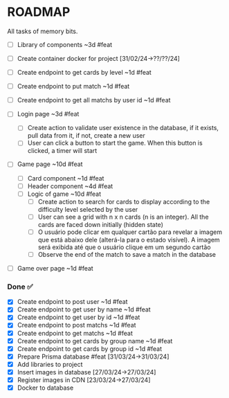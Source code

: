 # ROADMAP

All tasks of memory bits.

- [ ] Library of components ~3d #feat
- [ ] Create container docker for project [31/02/24->??/??/24]
- [ ] Create endpoint to get cards by level ~1d #feat
- [ ] Create endpoint to put match ~1d #feat
- [ ] Create endpoint to get all matchs by user id ~1d #feat
- [ ] Login page ~3d #feat
  - [ ] Create action to validate user existence in the database, if it exists, pull data from it, if not, create a new user
  - [ ]  User can click a button to start the game. When this button is clicked, a timer will start
- [ ] Game page ~10d #feat
  - [ ] Card component ~1d #feat
  - [ ] Header component ~4d #feat
  - [ ] Logic of game ~10d #feat
    - [ ] Create action to search for cards to display according to the difficulty level selected by the user
    - [ ] User can see a grid with n x n cards (n is an integer). All the cards are faced down initially (hidden state)
    - [ ] O usuário pode clicar em qualquer cartão para revelar a imagem que está abaixo dele (alterá-la para o estado visível). A imagem será exibida até que o usuário clique em um segundo cartão
    - [ ] Observe the end of the match to save a match in the database
- [ ] Game over page ~1d #feat


### Done ✅

- [x] Create endpoint to post user ~1d #feat
- [x] Create endpoint to get user by name ~1d #feat
- [x] Create endpoint to get user by id ~1d #feat
- [x] Create endpoint to post matchs ~1d #feat
- [x] Create endpoint to get matchs ~1d #feat
- [x] Create endpoint to get cards by group name ~1d #feat
- [x] Create endpoint to get cards by group id ~1d #feat
- [x] Prepare Prisma database #feat [31/03/24->31/03/24]
- [x] Add libraries to project
- [x] Insert images in database [27/03/24->27/03/24]
- [x] Register images in CDN [23/03/24->27/03/24]
- [x] Docker to database

